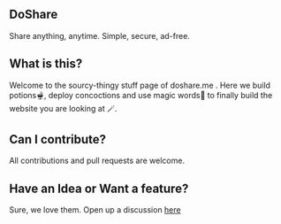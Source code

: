## DoShare
Share anything, anytime. Simple, secure, ad-free.

## What is this?
Welcome to the sourcy-thingy stuff page of doshare.me . Here we build potions🫕, deploy concoctions and use magic words🎩 to finally build the website you are looking at 🪄.

## Can I contribute?
All contributions and pull requests are welcome.

## Have an Idea or Want a feature?
Sure, we love them. Open up a discussion [here](https://github.com/doshareme/src/discussions/categories/ideas)
